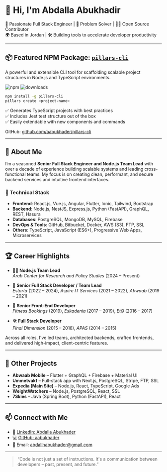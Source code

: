 # 👋 Hi, I'm Abdalla Abukhadir

🚀 Passionate Full Stack Engineer | 🧠 Problem Solver | 👨‍💻 Open Source Contributor  
🌍 Based in Jordan | 🛠️ Building tools to accelerate developer productivity

---

## 📦 Featured NPM Package: [`pillars-cli`](https://www.npmjs.com/package/pillars-cli)

A powerful and extensible CLI tool for scaffolding scalable project structures in Node.js and TypeScript environments.

![npm](https://img.shields.io/npm/v/pillars-cli) ![downloads](https://img.shields.io/npm/dt/pillars-cli)

```bash
npm install -g pillars-cli
pillars create <project-name>
```

✅ Generates TypeScript projects with best practices  
✅ Includes Jest test structure out of the box  
✅ Easily extendable with new components and commands

GitHub: [github.com/aabukhader/pillars-cli](https://github.com/aabukhader/pillars-cli)

---

## 💼 About Me

I’m a seasoned **Senior Full Stack Engineer and Node.js Team Lead** with over a decade of experience building scalable systems and leading cross-functional teams. My focus is on creating clean, performant, and secure backend services and intuitive frontend interfaces.

### 🔧 Technical Stack

- **Frontend**: React.js, Vue.js, Angular, Flutter, Ionic, Tailwind, Bootstrap  
- **Backend**: Node.js, NestJS, Express.js, Python (FastAPI), GraphQL, REST, Hasura  
- **Databases**: PostgreSQL, MongoDB, MySQL, Firebase  
- **DevOps & Tools**: GitHub, Bitbucket, Docker, AWS (S3), FTP, SSL  
- **Others**: TypeScript, JavaScript (ES6+), Progressive Web Apps, Microservices

---

## 🏆 Career Highlights

- 👨‍💼 **Node.js Team Lead**  
  *Arab Center for Research and Policy Studies* (2024 – Present)

- 🧩 **Senior Full Stack Developer / Team Lead**  
  *Estarta* (2022 – 2024), *Aspire IT Services* (2021 – 2022), *Abwaab* (2019 – 2021)

- 📱 **Senior Front-End Developer**  
  *Fitness Bookings* (2019), *Eskadenia* (2017 – 2019), *EtQ* (2016 – 2017)

- 🛠️ **Full Stack Developer**  
  *Final Dimension* (2015 – 2016), *APAS* (2014 – 2015)

Across all roles, I've led teams, architected backends, crafted frontends, and delivered high-impact, client-centric features.

---

## 🌟 Other Projects

- **Abwaab Mobile** – Flutter + GraphQL + Firebase + Material UI  
- **Ummetvakf** – Full-stack app with Next.js, PostgreSQL, Stripe, FTP, SSL  
- **Expedia (Main Site)** – Node.js, React, TypeScript, Google Ads  
- **WeightWatchers** – Node.js, PostgreSQL, React, SSL  
- **7Skies** – Java (Spring Boot), Python (FastAPI), React

---

## 📫 Connect with Me

- 🔗 [LinkedIn: Abdalla Abukhader](https://www.linkedin.com/in/abdallah-abukhader/)
- 💻 [GitHub: aabukhader](https://github.com/aabukhader)
- 📧 Email: abdallhabukhader@gmail.com

---

> “Code is not just a set of instructions. It's a communication between developers – past, present, and future.”
